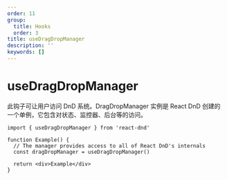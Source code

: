 ```yaml
---
order: 11
group:
  title: Hooks
  order: 3
title: useDragDropManager
description: ''
keywords: []
---
```


# useDragDropManager

此钩子可让用户访问 DnD 系统。DragDropManager 实例是 React DnD 创建的一个单例，它包含对状态、监控器、后台等的访问。

```tsx | pure
import { useDragDropManager } from 'react-dnd'

function Example() {
  // The manager provides access to all of React DnD's internals
  const dragDropManager = useDragDropManager()

  return <div>Example</div>
}
```

